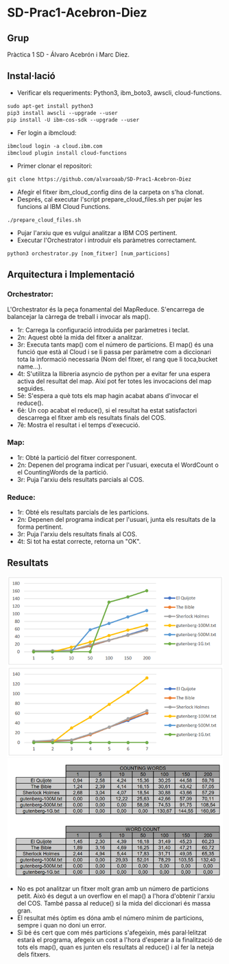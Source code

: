 # SD-Prac1-Acebron-Diez
## Grup 
Pràctica 1 SD - Álvaro Acebrón i Marc Diez.
## Instal·lació
* Verificar els requeriments: Python3, ibm_boto3, awscli,  cloud-functions.
```
sudo apt-get install python3
pip3 install awscli --upgrade --user
pip install -U ibm-cos-sdk --upgrade --user
```
* Fer login a ibmcloud:
```
ibmcloud login -a cloud.ibm.com
ibmcloud plugin install cloud-functions
```
* Primer clonar el repositori: 
```
git clone https://github.com/alvaroaab/SD-Prac1-Acebron-Diez
```
* Afegir el fitxer ibm_cloud_config dins de la carpeta on s'ha clonat.
* Després, cal executar l'script prepare_cloud_files.sh per pujar les funcions al IBM Cloud Functions.
```
./prepare_cloud_files.sh
```
* Pujar l'arxiu que es vulgui analitzar a IBM COS pertinent.
* Executar l'Orchestrator i introduir els paràmetres correctament.
```
python3 orchestrator.py [nom_fitxer] [num_particions]
```
## Arquitectura i Implementació
### Orchestrator:
L'Orchestrator és la peça fonamental del MapReduce. S'encarrega de balancejar la càrrega de treball i invocar als map().
* 1r: Carrega la configuració introduïda per paràmetres i teclat.
* 2n: Aquest obté la mida del fitxer a analitzar.
* 3r: Executa tants map() com el número de particions. El map() és una funció que està al Cloud i se li passa per paràmetre com a diccionari tota la informació necessaria (Nom del fitxer, el rang que li toca,bucket name...). 
* 4t: S'utilitza la llibreria asyncio de python per a evitar fer una espera activa del resultat del map. Així pot fer totes les invocacions del map seguides.
* 5è: S'espera a què tots els map hagin acabat abans d'invocar el reduce().
* 6è: Un cop acabat el reduce(), si el resultat ha estat satisfactori descarrega el fitxer amb els resultats finals del COS.
* 7è: Mostra el resultat i el temps d'execució.
### Map:
* 1r: Obté la partició del fitxer corresponent.
* 2n: Depenen del programa indicat per l'usuari, executa el WordCount o el CountingWords de la partició.
* 3r: Puja l'arxiu dels resultats parcials al COS.
### Reduce:
* 1r: Obté els resultats parcials de les particions.
* 2n: Depenen del programa indicat per l'usuari, junta els resultats de la forma pertinent.
* 3r: Puja l'arxiu dels resultats finals al COS.
* 4t: Si tot ha estat correcte, retorna un "OK".
## Resultats
![Gràfiques](https://github.com/alvaroaab/SD-Prac1-Acebron-Diez/blob/master/results/Graphics.png)
![Gràfiques](https://github.com/alvaroaab/SD-Prac1-Acebron-Diez/blob/master/results/Speedup%20tables.png)
* No es pot analitzar un fitxer molt gran amb un número de particions petit. Això és degut a un overflow en el map() a l'hora d'obtenir l'arxiu del COS. També passa al reduce() si la mida del diccionari és massa gran.
* El resultat més òptim es dóna amb el número mínim de particions, sempre i quan no doni un error. 
* Si bé és cert que com més particions s'afegeixin, més paral·lelitzat estarà el programa, afegeix un cost a l'hora d'esperar a la finalització de tots els map(), quan es junten els resultats al reduce() i al fer la neteja dels fitxers.
